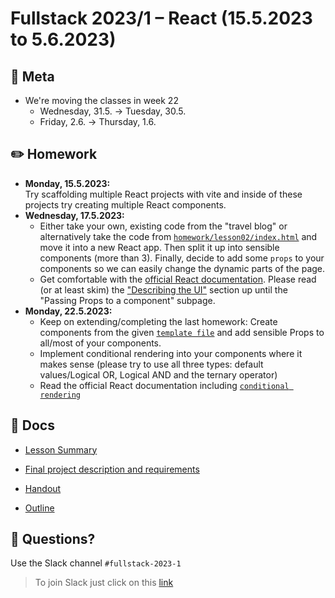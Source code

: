 # Fullstack 2023/1 – React (15.5.2023 to 5.6.2023)

## 🏢 Meta
- We're moving the classes in week 22
  - Wednesday, 31.5. -> Tuesday, 30.5.
  - Friday, 2.6. -> Thursday, 1.6.

## ✏️ Homework

- **Monday, 15.5.2023:**  
  Try scaffolding multiple React projects with vite and inside of these projects try creating multiple React components.
- **Wednesday, 17.5.2023:**  
  - Either take your own, existing code from the "travel blog" or alternatively take the code from [`homework/lesson02/index.html`](homework/lesson02/index.html) and move it into a new React app. Then split it up into sensible components (more than 3). Finally, decide to add some `props` to your components so we can easily change the dynamic parts of the page.
  - Get comfortable with the [official React documentation](https://react.dev). Please read (or at least skim) the ["Describing the UI"](https://react.dev/learn/describing-the-ui) section up until the "Passing Props to a component" subpage.
- **Monday, 22.5.2023:**
  - Keep on extending/completing the last homework: Create components from the given [`template file`](homework/lesson02/index.html) and add sensible Props to all/most of your components.
  - Implement conditional rendering into your components where it makes sense (please try to use all three types: default values/Logical OR, Logical AND and the ternary operator) 
  - Read the official React documentation including [`conditional rendering`](https://react.dev/learn/conditional-rendering)


## 📄 Docs

- [Lesson Summary](docs/summary.md)

- [Final project description and requirements](project.md)

- [Handout](docs/handout_react.pdf)

- [Outline](docs/outline_react.pdf)


## 🤔 Questions?

Use the Slack channel `#fullstack-2023-1`

> To join Slack just click on this [link](https://hamburgcodingschool.slack.com/join/shared_invite/enQtMjczNDI3OTE4NzIwLTE2ZmNkNDk5YTg3MDFlOTY2ZmU2YzU5YTU4MTNhNDg4MTRhNTMwYzFiNTdlOTdhYzllYzg5YmVkYzljNWExY2U#/)

